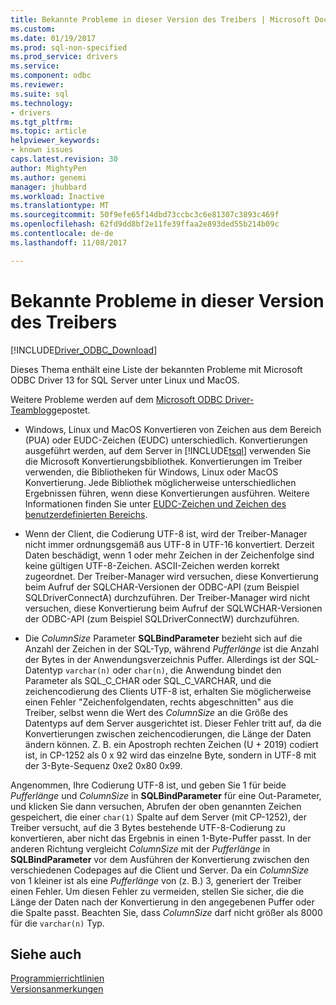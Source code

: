 ```yaml
---
title: Bekannte Probleme in dieser Version des Treibers | Microsoft Docs
ms.custom: 
ms.date: 01/19/2017
ms.prod: sql-non-specified
ms.prod_service: drivers
ms.service: 
ms.component: odbc
ms.reviewer: 
ms.suite: sql
ms.technology:
- drivers
ms.tgt_pltfrm: 
ms.topic: article
helpviewer_keywords:
- known issues
caps.latest.revision: 30
author: MightyPen
ms.author: genemi
manager: jhubbard
ms.workload: Inactive
ms.translationtype: MT
ms.sourcegitcommit: 50f9efe65f14dbd73ccbc3c6e81307c3893c469f
ms.openlocfilehash: 62fd9dd8bf2e11fe39ffaa2e893ded55b214b09c
ms.contentlocale: de-de
ms.lasthandoff: 11/08/2017

---
```

# <a name="known-issues-in-this-version-of-the-driver"></a>Bekannte Probleme in dieser Version des Treibers

[!INCLUDE[Driver_ODBC_Download](../../../includes/driver_odbc_download.md)]

Dieses Thema enthält eine Liste der bekannten Probleme mit Microsoft ODBC Driver 13 for SQL Server unter Linux und MacOS.

Weitere Probleme werden auf dem [Microsoft ODBC Driver-Teamblog](http://blogs.msdn.com/b/sqlnativeclient/)gepostet.  

- Windows, Linux und MacOS Konvertieren von Zeichen aus dem Bereich (PUA) oder EUDC-Zeichen (EUDC) unterschiedlich. Konvertierungen ausgeführt werden, auf dem Server in [!INCLUDE[tsql](../../../includes/tsql_md.md)] verwenden Sie die Microsoft Konvertierungsbibliothek. Konvertierungen im Treiber verwenden, die Bibliotheken für Windows, Linux oder MacOS Konvertierung. Jede Bibliothek möglicherweise unterschiedlichen Ergebnissen führen, wenn diese Konvertierungen ausführen. Weitere Informationen finden Sie unter [EUDC-Zeichen und Zeichen des benutzerdefinierten Bereichs](http://msdn.microsoft.com/library/dd317802.aspx).

- Wenn der Client, die Codierung UTF-8 ist, wird der Treiber-Manager nicht immer ordnungsgemäß aus UTF-8 in UTF-16 konvertiert. Derzeit Daten beschädigt, wenn 1 oder mehr Zeichen in der Zeichenfolge sind keine gültigen UTF-8-Zeichen. ASCII-Zeichen werden korrekt zugeordnet. Der Treiber-Manager wird versuchen, diese Konvertierung beim Aufruf der SQLCHAR-Versionen der ODBC-API (zum Beispiel SQLDriverConnectA) durchzuführen. Der Treiber-Manager wird nicht versuchen, diese Konvertierung beim Aufruf der SQLWCHAR-Versionen der ODBC-API (zum Beispiel SQLDriverConnectW) durchzuführen.  

- Die *ColumnSize* Parameter **SQLBindParameter** bezieht sich auf die Anzahl der Zeichen in der SQL-Typ, während *Pufferlänge* ist die Anzahl der Bytes in der Anwendungsverzeichnis Puffer. Allerdings ist der SQL-Datentyp `varchar(n)` oder `char(n)`, die Anwendung bindet den Parameter als SQL_C_CHAR oder SQL_C_VARCHAR, und die zeichencodierung des Clients UTF-8 ist, erhalten Sie möglicherweise einen Fehler "Zeichenfolgendaten, rechts abgeschnitten" aus die Treiber, selbst wenn die Wert des *ColumnSize* an die Größe des Datentyps auf dem Server ausgerichtet ist. Dieser Fehler tritt auf, da die Konvertierungen zwischen zeichencodierungen, die Länge der Daten ändern können. Z. B. ein Apostroph rechten Zeichen (U + 2019) codiert ist, in CP-1252 als 0 x 92 wird das einzelne Byte, sondern in UTF-8 mit der 3-Byte-Sequenz 0xe2 0x80 0x99.

Angenommen, Ihre Codierung UTF-8 ist, und geben Sie 1 für beide *Pufferlänge* und *ColumnSize* in **SQLBindParameter** für eine Out-Parameter, und klicken Sie dann versuchen, Abrufen der oben genannten Zeichen gespeichert, die einer `char(1)` Spalte auf dem Server (mit CP-1252), der Treiber versucht, auf die 3 Bytes bestehende UTF-8-Codierung zu konvertieren, aber nicht das Ergebnis in einen 1-Byte-Puffer passt. In der anderen Richtung vergleicht *ColumnSize* mit der *Pufferlänge* in **SQLBindParameter** vor dem Ausführen der Konvertierung zwischen den verschiedenen Codepages auf die Client und Server. Da ein *ColumnSize* von 1 kleiner ist als eine *Pufferlänge* von (z. B.) 3, generiert der Treiber einen Fehler. Um diesen Fehler zu vermeiden, stellen Sie sicher, die die Länge der Daten nach der Konvertierung in den angegebenen Puffer oder die Spalte passt. Beachten Sie, dass *ColumnSize* darf nicht größer als 8000 für die `varchar(n)` Typ.

## <a name="see-also"></a>Siehe auch  
[Programmierrichtlinien](../../../connect/odbc/linux-mac/programming-guidelines.md)  
[Versionsanmerkungen](../../../connect/odbc/linux-mac/release-notes.md)  


